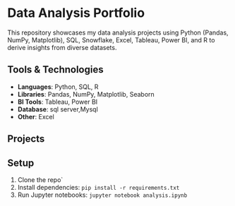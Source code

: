 # Data Analysis Portfolio

This repository showcases my data analysis projects using Python (Pandas, NumPy, Matplotlib), SQL, Snowflake, Excel, Tableau, Power BI, and R to derive insights from diverse datasets.

## Tools & Technologies
- **Languages**: Python, SQL, R
- **Libraries**: Pandas, NumPy, Matplotlib, Seaborn
- **BI Tools**: Tableau, Power BI
- **Database**: sql server,Mysql 
- **Other**: Excel

## Projects

## Setup
1. Clone the repo`
2. Install dependencies: `pip install -r requirements.txt`
3. Run Jupyter notebooks: `jupyter notebook analysis.ipynb`

